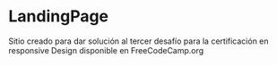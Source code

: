 # LandingPage
Sitio creado para dar solución al tercer desafío para la certificación en responsive Design disponible en FreeCodeCamp.org
